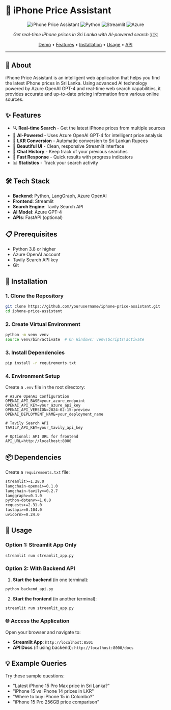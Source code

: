 # 🍎 iPhone Price Assistant

<div align="center">

![iPhone Price Assistant](https://img.shields.io/badge/iPhone-Price%20Assistant-007AFF?style=for-the-badge&logo=apple&logoColor=white)
![Python](https://img.shields.io/badge/Python-3.8+-3776AB?style=for-the-badge&logo=python&logoColor=white)
![Streamlit](https://img.shields.io/badge/Streamlit-FF4B4B?style=for-the-badge&logo=streamlit&logoColor=white)
![Azure](https://img.shields.io/badge/Azure-0078D4?style=for-the-badge&logo=microsoft-azure&logoColor=white)

*Get real-time iPhone prices in Sri Lanka with AI-powered search* 🇱🇰

[Demo](#demo) • [Features](#features) • [Installation](#installation) • [Usage](#usage) • [API](#api)

</div>

---

## 📱 About

iPhone Price Assistant is an intelligent web application that helps you find the latest iPhone prices in Sri Lanka. Using advanced AI technology powered by Azure OpenAI GPT-4 and real-time web search capabilities, it provides accurate and up-to-date pricing information from various online sources.

## ✨ Features

- 🔍 **Real-time Search** - Get the latest iPhone prices from multiple sources
- 🤖 **AI-Powered** - Uses Azure OpenAI GPT-4 for intelligent price analysis
- 💱 **LKR Conversion** - Automatic conversion to Sri Lankan Rupees
- 📱 **Beautiful UI** - Clean, responsive Streamlit interface
- 💬 **Chat History** - Keep track of your previous searches
- 🚀 **Fast Response** - Quick results with progress indicators
- 📊 **Statistics** - Track your search activity

## 🛠️ Tech Stack

- **Backend**: Python, LangGraph, Azure OpenAI
- **Frontend**: Streamlit
- **Search Engine**: Tavily Search API
- **AI Model**: Azure GPT-4
- **APIs**: FastAPI (optional)

## 📋 Prerequisites

- Python 3.8 or higher
- Azure OpenAI account
- Tavily Search API key
- Git

## 🚀 Installation

### 1. Clone the Repository

```bash
git clone https://github.com/yourusername/iphone-price-assistant.git
cd iphone-price-assistant
```

### 2. Create Virtual Environment

```bash
python -m venv venv
source venv/bin/activate  # On Windows: venv\Scripts\activate
```

### 3. Install Dependencies

```bash
pip install -r requirements.txt
```

### 4. Environment Setup

Create a `.env` file in the root directory:

```env
# Azure OpenAI Configuration
OPENAI_API_BASE=your_azure_endpoint
OPENAI_API_KEY=your_azure_api_key
OPENAI_API_VERSION=2024-02-15-preview
OPENAI_DEPLOYMENT_NAME=your_deployment_name

# Tavily Search API
TAVILY_API_KEY=your_tavily_api_key

# Optional: API URL for frontend
API_URL=http://localhost:8000
```

## 📦 Dependencies

Create a `requirements.txt` file:

```txt
streamlit>=1.28.0
langchain-openai>=0.1.0
langchain-tavily>=0.2.7
langgraph>=0.1.0
python-dotenv>=1.0.0
requests>=2.31.0
fastapi>=0.104.0
uvicorn>=0.24.0
```

## 🎯 Usage

### Option 1: Streamlit App Only

```bash
streamlit run streamlit_app.py
```

### Option 2: With Backend API

1. **Start the backend** (in one terminal):
```bash
python backend_api.py
```

2. **Start the frontend** (in another terminal):
```bash
streamlit run streamlit_app.py
```

### 🌐 Access the Application

Open your browser and navigate to:
- **Streamlit App**: `http://localhost:8501`
- **API Docs** (if using backend): `http://localhost:8000/docs`

## 💡 Example Queries

Try these sample questions:

- "Latest iPhone 15 Pro Max price in Sri Lanka?"
- "iPhone 15 vs iPhone 14 prices in LKR"
- "Where to buy iPhone 15 in Colombo?"
- "iPhone 15 Pro 256GB price comparison"

